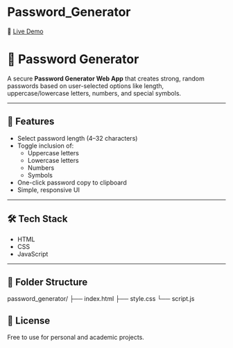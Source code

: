 # Password_Generator
🔗 [Live Demo](https://makepswd.netlify.app)

# 🔐 Password Generator

A secure **Password Generator Web App** that creates strong, random passwords based on user-selected options like length, uppercase/lowercase letters, numbers, and special symbols.

---

## 🚀 Features

- Select password length (4–32 characters)
- Toggle inclusion of:
  - Uppercase letters
  - Lowercase letters
  - Numbers
  - Symbols
- One-click password copy to clipboard
- Simple, responsive UI

---

## 🛠 Tech Stack

- HTML
- CSS
- JavaScript

---

## 📁 Folder Structure

password_generator/
├── index.html
├── style.css
└── script.js

## 📄 License

Free to use for personal and academic projects.
